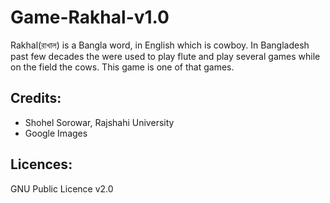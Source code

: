 # Game-Rakhal-v1.0

Rakhal(রাখাল) is a Bangla word, in English which is cowboy. In Bangladesh past few decades the were used to play flute and play several games while on the field the cows. This game is one of that games.


## Credits:

* Shohel Sorowar, Rajshahi University
* Google Images

## Licences:

GNU Public Licence v2.0
